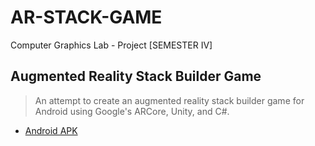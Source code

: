 # AR-STACK-GAME
 
 Computer Graphics Lab - Project [SEMESTER IV]
 
 ## Augmented Reality Stack Builder Game
 
  >An attempt to create an augmented reality stack builder game for Android using Google's ARCore, Unity, and C#.
   
  - [Android APK](https://github.com/Amey-Thakur/AR-STACK-GAME/blob/main/AR-Stack-Game.apk?raw=true) 

